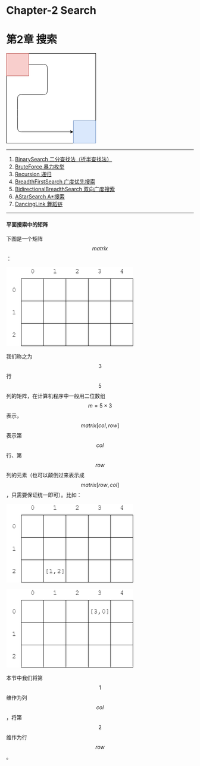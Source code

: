 # Chapter-2 Search
# 第2章 搜索

![Search.png](res/Search.png)

--------

1. [BinarySearch 二分查找法（折半查找法）](BinarySearch/README.md)
2. [BruteForce 暴力枚举](BruteForce/README.md)
3. [Recursion 递归](Recursion/README.md)
4. [BreadthFirstSearch 广度优先搜索](BreadthFirstSearch/README.md)
5. [BidirectionalBreadthSearch 双向广度搜索](BidirectionalBreadthSearch/README.md)
6. [AStarSearch A\*搜索](AStarSearch/README.md)
7. [DancingLink 舞蹈链](DancingLink/README.md)

--------

#### 平面搜索中的矩阵

下图是一个矩阵$$ matrix $$：

![KnowledgePoint1.png](res/KnowledgePoint1.png)

我们称之为$$ 3 $$行$$ 5 $$列的矩阵，在计算机程序中一般用二位数组$$ m = 5 \times 3 $$表示，$$ matrix[col, row] $$表示第$$ col $$行、第$$ row $$列的元素（也可以颠倒过来表示成$$ matrix[row, col] $$，只需要保证统一即可）。比如：

![KnowledgePoint2.png](res/KnowledgePoint2.png)

![KnowledgePoint3.png](res/KnowledgePoint3.png)

本节中我们将第$$ 1 $$维作为列$$ col $$，将第$$ 2 $$维作为行$$ row $$。

